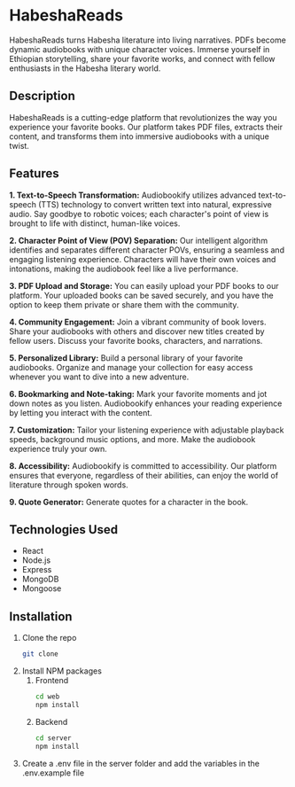 # HabeshaReads

HabeshaReads turns Habesha literature into living narratives. PDFs become dynamic audiobooks with unique character voices. Immerse yourself in Ethiopian storytelling, share your favorite works, and connect with fellow enthusiasts in the Habesha literary world.

## Description
HabeshaReads is a cutting-edge platform that revolutionizes the way you experience your favorite books. Our platform takes PDF files, extracts their content, and transforms them into immersive audiobooks with a unique twist.

## Features

**1. Text-to-Speech Transformation:** Audiobookify utilizes advanced text-to-speech (TTS) technology to convert written text into natural, expressive audio. Say goodbye to robotic voices; each character's point of view is brought to life with distinct, human-like voices.

**2. Character Point of View (POV) Separation:** Our intelligent algorithm identifies and separates different character POVs, ensuring a seamless and engaging listening experience. Characters will have their own voices and intonations, making the audiobook feel like a live performance.

**3. PDF Upload and Storage:** You can easily upload your PDF books to our platform. Your uploaded books can be saved securely, and you have the option to keep them private or share them with the community.

**4. Community Engagement:** Join a vibrant community of book lovers. Share your audiobooks with others and discover new titles created by fellow users. Discuss your favorite books, characters, and narrations.

**5. Personalized Library:** Build a personal library of your favorite audiobooks. Organize and manage your collection for easy access whenever you want to dive into a new adventure.

**6. Bookmarking and Note-taking:** Mark your favorite moments and jot down notes as you listen. Audiobookify enhances your reading experience by letting you interact with the content.

**7. Customization:** Tailor your listening experience with adjustable playback speeds, background music options, and more. Make the audiobook experience truly your own.

**8. Accessibility:** Audiobookify is committed to accessibility. Our platform ensures that everyone, regardless of their abilities, can enjoy the world of literature through spoken words.

**9. Quote Generator:** Generate quotes for a character in the book. 

## Technologies Used
- React
- Node.js
- Express
- MongoDB
- Mongoose

## Installation
1. Clone the repo
   ```sh
   git clone
    ```
2. Install NPM packages
    1. Frontend
        ```sh
        cd web
        npm install
        ```
    2. Backend
        ```sh
        cd server
        npm install
        ```
3. Create a .env file in the server folder and add the variables in the .env.example file
